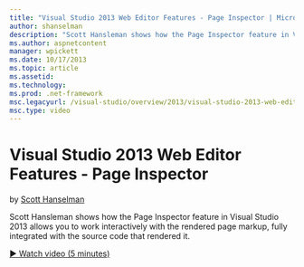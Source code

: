 ```yaml
---
title: "Visual Studio 2013 Web Editor Features - Page Inspector | Microsoft Docs"
author: shanselman
description: "Scott Hansleman shows how the Page Inspector feature in Visual Studio 2013 allows you to work interactively with the rendered page markup, fully integrated w..."
ms.author: aspnetcontent
manager: wpickett
ms.date: 10/17/2013
ms.topic: article
ms.assetid: 
ms.technology: 
ms.prod: .net-framework
msc.legacyurl: /visual-studio/overview/2013/visual-studio-2013-web-editor-features-page-inspector
msc.type: video
---
```

Visual Studio 2013 Web Editor Features - Page Inspector
====================
by [Scott Hanselman](https://github.com/shanselman)

Scott Hansleman shows how the Page Inspector feature in Visual Studio 2013 allows you to work interactively with the rendered page markup, fully integrated with the source code that rendered it.

[&#9654; Watch video (5 minutes)](https://channel9.msdn.com/Blogs/ASP-NET-Site-Videos/visual-studio-2013-web-editor-features-page-inspector)